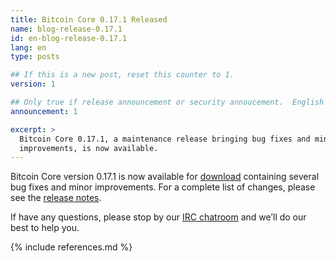 ```yaml
---
title: Bitcoin Core 0.17.1 Released
name: blog-release-0.17.1
id: en-blog-release-0.17.1
lang: en
type: posts

## If this is a new post, reset this counter to 1.
version: 1

## Only true if release announcement or security annoucement.  English posts only
announcement: 1

excerpt: >
  Bitcoin Core 0.17.1, a maintenance release bringing bug fixes and minor
  improvements, is now available.
---
```

Bitcoin Core version 0.17.1 is now available for [download][download
page] containing several bug fixes and minor improvements.  For a
complete list of changes, please see the [release notes][].

If have any questions, please stop by our [IRC chatroom][irc] and we’ll
do our best to help you.

[release notes]: /en/releases/0.17.1/
[IRC]: https://en.bitcoin.it/wiki/IRC_channels
[download page]: /en/download

{% include references.md %}
